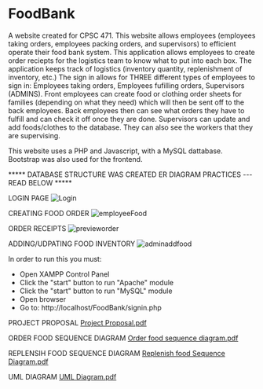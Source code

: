 # FoodBank
A website created for CPSC 471. This website allows employees (employees taking orders, employees packing orders, and supervisors) to efficient operate their food bank system. This application allows employees to create order reciepts for the logistics team to know what to put into each box. The application keeps track of logistics (inventory quantity, replenishment of inventory, etc.)
The sign in allows for THREE different types of employees to sign in: Employees taking orders, Employees fufilling orders, Supervisors (ADMINS).
Front employees can create food or clothing order sheets for families (depending on what they need) which will then be sent off to the back employees.
Back employees then can see what orders they have to fulfill and can check it off once they are done.
Supervisors can update and add foods/clothes to the database. They can also see the workers that they are supervising.

This website uses a PHP and Javascript, with a MySQL dattabase. Bootstrap was also used for the frontend.

***** DATABASE STRUCTURE WAS CREATED ER DIAGRAM PRACTICES --- READ BELOW *****

LOGIN PAGE
![Login](https://github.com/user-attachments/assets/1db4fc68-0773-4869-914f-e4c238f5b90a)

CREATING FOOD ORDER
![employeeFood](https://github.com/user-attachments/assets/9e6cda13-a359-4eba-821d-111e1f7a88f1)

ORDER RECEIPTS
![previeworder](https://github.com/user-attachments/assets/76a7f6fb-7fd8-400e-a0e3-9d15110caa49)

ADDING/UDPATING FOOD INVENTORY
![adminaddfood](https://github.com/user-attachments/assets/7552ecc3-6d24-4fa7-92be-1d23859131f1)

In order to run this you must:
- Open XAMPP Control Panel
- Click the "start" button to run "Apache" module
- Click the "start" button to run "MySQL" module
- Open browser
- Go to: http://localhost/FoodBank/signin.php

PROJECT PROPOSAL
[Project Proposal.pdf](https://github.com/user-attachments/files/21409891/Project.Proposal.pdf)


ORDER FOOD SEQUENCE DIAGRAM
[Order food sequence diagram.pdf](https://github.com/user-attachments/files/21409889/Order.food.sequence.diagram.pdf)

REPLENSIH FOOD SEQUENCE DIAGRAM
[Replenish food Sequence Diagram.pdf](https://github.com/user-attachments/files/21409901/Replenish.food.Sequence.Diagram.pdf)

UML DIAGRAM
[UML Diagram.pdf](https://github.com/user-attachments/files/21409911/UML.Diagram.pdf)
